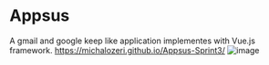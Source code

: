 # Appsus
A gmail and google keep like application implementes with Vue.js framework.
https://michalozeri.github.io/Appsus-Sprint3/
![image](https://user-images.githubusercontent.com/83285714/160109976-8fe8ee8b-7a63-4594-b119-32f06d8f9746.png)

